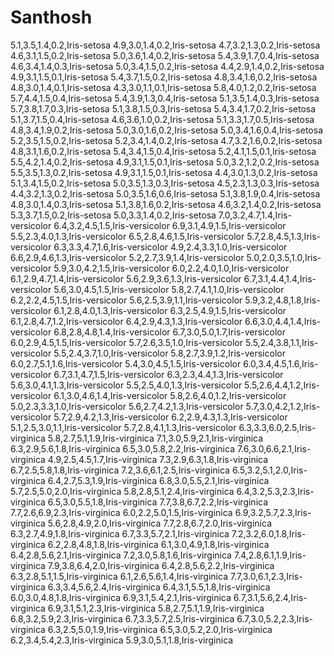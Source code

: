# Santhosh
5.1,3.5,1.4,0.2,Iris-setosa 4.9,3.0,1.4,0.2,Iris-setosa 4.7,3.2,1.3,0.2,Iris-setosa 4.6,3.1,1.5,0.2,Iris-setosa 5.0,3.6,1.4,0.2,Iris-setosa 5.4,3.9,1.7,0.4,Iris-setosa 4.6,3.4,1.4,0.3,Iris-setosa 5.0,3.4,1.5,0.2,Iris-setosa 4.4,2.9,1.4,0.2,Iris-setosa 4.9,3.1,1.5,0.1,Iris-setosa 5.4,3.7,1.5,0.2,Iris-setosa 4.8,3.4,1.6,0.2,Iris-setosa 4.8,3.0,1.4,0.1,Iris-setosa 4.3,3.0,1.1,0.1,Iris-setosa 5.8,4.0,1.2,0.2,Iris-setosa 5.7,4.4,1.5,0.4,Iris-setosa 5.4,3.9,1.3,0.4,Iris-setosa 5.1,3.5,1.4,0.3,Iris-setosa 5.7,3.8,1.7,0.3,Iris-setosa 5.1,3.8,1.5,0.3,Iris-setosa 5.4,3.4,1.7,0.2,Iris-setosa 5.1,3.7,1.5,0.4,Iris-setosa 4.6,3.6,1.0,0.2,Iris-setosa 5.1,3.3,1.7,0.5,Iris-setosa 4.8,3.4,1.9,0.2,Iris-setosa 5.0,3.0,1.6,0.2,Iris-setosa 5.0,3.4,1.6,0.4,Iris-setosa 5.2,3.5,1.5,0.2,Iris-setosa 5.2,3.4,1.4,0.2,Iris-setosa 4.7,3.2,1.6,0.2,Iris-setosa 4.8,3.1,1.6,0.2,Iris-setosa 5.4,3.4,1.5,0.4,Iris-setosa 5.2,4.1,1.5,0.1,Iris-setosa 5.5,4.2,1.4,0.2,Iris-setosa 4.9,3.1,1.5,0.1,Iris-setosa 5.0,3.2,1.2,0.2,Iris-setosa 5.5,3.5,1.3,0.2,Iris-setosa 4.9,3.1,1.5,0.1,Iris-setosa 4.4,3.0,1.3,0.2,Iris-setosa 5.1,3.4,1.5,0.2,Iris-setosa 5.0,3.5,1.3,0.3,Iris-setosa 4.5,2.3,1.3,0.3,Iris-setosa 4.4,3.2,1.3,0.2,Iris-setosa 5.0,3.5,1.6,0.6,Iris-setosa 5.1,3.8,1.9,0.4,Iris-setosa 4.8,3.0,1.4,0.3,Iris-setosa 5.1,3.8,1.6,0.2,Iris-setosa 4.6,3.2,1.4,0.2,Iris-setosa 5.3,3.7,1.5,0.2,Iris-setosa 5.0,3.3,1.4,0.2,Iris-setosa 7.0,3.2,4.7,1.4,Iris-versicolor 6.4,3.2,4.5,1.5,Iris-versicolor 6.9,3.1,4.9,1.5,Iris-versicolor 5.5,2.3,4.0,1.3,Iris-versicolor 6.5,2.8,4.6,1.5,Iris-versicolor 5.7,2.8,4.5,1.3,Iris-versicolor 6.3,3.3,4.7,1.6,Iris-versicolor 4.9,2.4,3.3,1.0,Iris-versicolor 6.6,2.9,4.6,1.3,Iris-versicolor 5.2,2.7,3.9,1.4,Iris-versicolor 5.0,2.0,3.5,1.0,Iris-versicolor 5.9,3.0,4.2,1.5,Iris-versicolor 6.0,2.2,4.0,1.0,Iris-versicolor 6.1,2.9,4.7,1.4,Iris-versicolor 5.6,2.9,3.6,1.3,Iris-versicolor 6.7,3.1,4.4,1.4,Iris-versicolor 5.6,3.0,4.5,1.5,Iris-versicolor 5.8,2.7,4.1,1.0,Iris-versicolor 6.2,2.2,4.5,1.5,Iris-versicolor 5.6,2.5,3.9,1.1,Iris-versicolor 5.9,3.2,4.8,1.8,Iris-versicolor 6.1,2.8,4.0,1.3,Iris-versicolor 6.3,2.5,4.9,1.5,Iris-versicolor 6.1,2.8,4.7,1.2,Iris-versicolor 6.4,2.9,4.3,1.3,Iris-versicolor 6.6,3.0,4.4,1.4,Iris-versicolor 6.8,2.8,4.8,1.4,Iris-versicolor 6.7,3.0,5.0,1.7,Iris-versicolor 6.0,2.9,4.5,1.5,Iris-versicolor 5.7,2.6,3.5,1.0,Iris-versicolor 5.5,2.4,3.8,1.1,Iris-versicolor 5.5,2.4,3.7,1.0,Iris-versicolor 5.8,2.7,3.9,1.2,Iris-versicolor 6.0,2.7,5.1,1.6,Iris-versicolor 5.4,3.0,4.5,1.5,Iris-versicolor 6.0,3.4,4.5,1.6,Iris-versicolor 6.7,3.1,4.7,1.5,Iris-versicolor 6.3,2.3,4.4,1.3,Iris-versicolor 5.6,3.0,4.1,1.3,Iris-versicolor 5.5,2.5,4.0,1.3,Iris-versicolor 5.5,2.6,4.4,1.2,Iris-versicolor 6.1,3.0,4.6,1.4,Iris-versicolor 5.8,2.6,4.0,1.2,Iris-versicolor 5.0,2.3,3.3,1.0,Iris-versicolor 5.6,2.7,4.2,1.3,Iris-versicolor 5.7,3.0,4.2,1.2,Iris-versicolor 5.7,2.9,4.2,1.3,Iris-versicolor 6.2,2.9,4.3,1.3,Iris-versicolor 5.1,2.5,3.0,1.1,Iris-versicolor 5.7,2.8,4.1,1.3,Iris-versicolor 6.3,3.3,6.0,2.5,Iris-virginica 5.8,2.7,5.1,1.9,Iris-virginica 7.1,3.0,5.9,2.1,Iris-virginica 6.3,2.9,5.6,1.8,Iris-virginica 6.5,3.0,5.8,2.2,Iris-virginica 7.6,3.0,6.6,2.1,Iris-virginica 4.9,2.5,4.5,1.7,Iris-virginica 7.3,2.9,6.3,1.8,Iris-virginica 6.7,2.5,5.8,1.8,Iris-virginica 7.2,3.6,6.1,2.5,Iris-virginica 6.5,3.2,5.1,2.0,Iris-virginica 6.4,2.7,5.3,1.9,Iris-virginica 6.8,3.0,5.5,2.1,Iris-virginica 5.7,2.5,5.0,2.0,Iris-virginica 5.8,2.8,5.1,2.4,Iris-virginica 6.4,3.2,5.3,2.3,Iris-virginica 6.5,3.0,5.5,1.8,Iris-virginica 7.7,3.8,6.7,2.2,Iris-virginica 7.7,2.6,6.9,2.3,Iris-virginica 6.0,2.2,5.0,1.5,Iris-virginica 6.9,3.2,5.7,2.3,Iris-virginica 5.6,2.8,4.9,2.0,Iris-virginica 7.7,2.8,6.7,2.0,Iris-virginica 6.3,2.7,4.9,1.8,Iris-virginica 6.7,3.3,5.7,2.1,Iris-virginica 7.2,3.2,6.0,1.8,Iris-virginica 6.2,2.8,4.8,1.8,Iris-virginica 6.1,3.0,4.9,1.8,Iris-virginica 6.4,2.8,5.6,2.1,Iris-virginica 7.2,3.0,5.8,1.6,Iris-virginica 7.4,2.8,6.1,1.9,Iris-virginica 7.9,3.8,6.4,2.0,Iris-virginica 6.4,2.8,5.6,2.2,Iris-virginica 6.3,2.8,5.1,1.5,Iris-virginica 6.1,2.6,5.6,1.4,Iris-virginica 7.7,3.0,6.1,2.3,Iris-virginica 6.3,3.4,5.6,2.4,Iris-virginica 6.4,3.1,5.5,1.8,Iris-virginica 6.0,3.0,4.8,1.8,Iris-virginica 6.9,3.1,5.4,2.1,Iris-virginica 6.7,3.1,5.6,2.4,Iris-virginica 6.9,3.1,5.1,2.3,Iris-virginica 5.8,2.7,5.1,1.9,Iris-virginica 6.8,3.2,5.9,2.3,Iris-virginica 6.7,3.3,5.7,2.5,Iris-virginica 6.7,3.0,5.2,2.3,Iris-virginica 6.3,2.5,5.0,1.9,Iris-virginica 6.5,3.0,5.2,2.0,Iris-virginica 6.2,3.4,5.4,2.3,Iris-virginica 5.9,3.0,5.1,1.8,Iris-virginica
